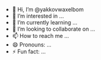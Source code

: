 - 👋 Hi, I’m @yakkovwaxelbom
- 👀 I’m interested in ...
- 🌱 I’m currently learning ...
- 💞️ I’m looking to collaborate on ...
- 📫 How to reach me ...
- 😄 Pronouns: ...
- ⚡ Fun fact: ...

<!---
yakkovwaxelbom/yakkovwaxelbom is a ✨ special ✨ repository because its `README.md` (this file) appears on your GitHub profile.
You can click the Preview link to take a look at your changes.
--->
